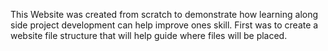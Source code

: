This Website was created from scratch to demonstrate how learning along side project development can help improve ones skill.
First was to create a website file structure that will help guide where files will be placed.
